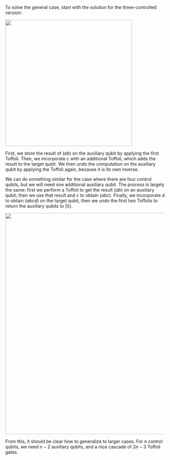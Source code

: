 
To solve the general case, start with the solution for the three-controlled version:

<img src="pics/4cx_solution_2.svg" width="400px">

First, we store the result of $(ab)$ on the auxiliary qubit by applying the first
Toffoli. Then, we incorporate $c$ with an additional Toffoli, which adds the result
to the target qubit. We then undo the computation on the auxiliary qubit by applying
the Toffoli again, because it is its own inverse.

We can do something similar for the case where there are four control qubits,
but we will need one additional auxiliary qubit. The process is largely the
same: first we perform a Toffoli to get the result $(ab)$ on an auxiliary qubit;
then we use that result and $c$ to obtain $(abc)$. Finally, we incorporate $d$ to
obtain $(abcd)$ on the target qubit, then we undo the first two Toffolis to
return the auxiliary qubits to $\vert 0\rangle$. 

<img src="pics/5cx_solution.svg" width="700px">

From this, it should be clear how to generalize to larger cases. For $n$ control qubits,
we need $n - 2$ auxiliary qubits, and a nice cascade of $2n - 3$ Toffoli gates.